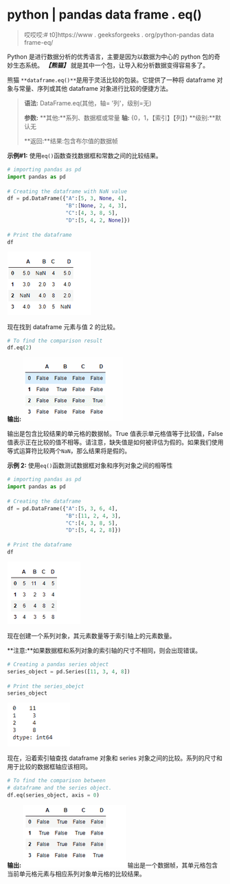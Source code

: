 # python | pandas data frame . eq()

> 哎哎哎:# t0]https://www . geeksforgeeks . org/python-pandas data frame-eq/

Python 是进行数据分析的优秀语言，主要是因为以数据为中心的 python 包的奇妙生态系统。 ***【熊猫】*** 就是其中一个包，让导入和分析数据变得容易多了。

熊猫 `**dataframe.eq()**`是用于灵活比较的包装。它提供了一种将 dataframe 对象与常量、序列或其他 dataframe 对象进行比较的便捷方法。

> **语法:** DataFrame.eq(其他，轴= '列'，级别=无)
> 
> **参数:**
> **其他:**系列、数据框或常量
> **轴:** {0，1，【索引】【列】}
> **级别:**默认无
> 
> **返回:**结果:包含布尔值的数据帧

**示例#1:** 使用`eq()`函数查找数据框和常数之间的比较结果。

```py
# importing pandas as pd
import pandas as pd

# Creating the dataframe with NaN value
df = pd.DataFrame({"A":[5, 3, None, 4],
                   "B":[None, 2, 4, 3],
                   "C":[4, 3, 8, 5],
                   "D":[5, 4, 2, None]})

# Print the dataframe
df
```

![](img/e4282abbceab63dafb1bc2a9303bf1b1.png)

现在找到 dataframe 元素与值 2 的比较。

```py
# To find the comparison result
df.eq(2)
```

**输出:**
![](img/61acdaee6b6ae22c73267874e1ced27b.png)

输出是包含比较结果的单元格的数据帧。True 值表示单元格值等于比较值，False 值表示正在比较的值不相等。请注意，缺失值是如何被评估为假的。如果我们使用等式运算符比较两个`NaN`，那么结果将是假的。

**示例 2:** 使用`eq()`函数测试数据框对象和序列对象之间的相等性

```py
# importing pandas as pd
import pandas as pd

# Creating the dataframe 
df = pd.DataFrame({"A":[5, 3, 6, 4],
                   "B":[11, 2, 4, 3],
                   "C":[4, 3, 8, 5],
                   "D":[5, 4, 2, 8]})

# Print the dataframe
df
```

![](img/3e99274f699426d342e1b520360f5d84.png)

现在创建一个系列对象，其元素数量等于索引轴上的元素数量。

**注意:**如果数据框和系列对象的索引轴的尺寸不相同，则会出现错误。

```py
# Creating a pandas series object
series_object = pd.Series([11, 3, 4, 8])

# Print the series_obejct
series_object
```

![](img/a6a3df9dc305cb11165bdb581b016e79.png)

现在，沿着索引轴查找 dataframe 对象和 series 对象之间的比较。系列的尺寸和用于比较的数据框轴应该相同。

```py
# To find the comparison between 
# dataframe and the series object.
df.eq(series_object, axis = 0)
```

**输出:**
![](img/bf48f499ac7db4f6245afd11107cb34a.png)
输出是一个数据帧，其单元格包含当前单元格元素与相应系列对象单元格的比较结果。